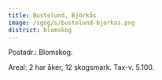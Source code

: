 ```yaml
---
title: Bustelund, Björkås
image: /sgog/s/bustelund-bjorkas.png
district: blomskog
---
```


Postadr.: Blomskog.

Areal: 2 har åker, 12 skogsmark. Tax-v. 5.100.
